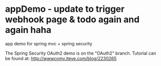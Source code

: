 # appDemo - update to trigger webhook page & todo again and again haha
app demo for spring mvc + spring security 

The Spring Security OAuth2 demo is on the "OAuth2" branch. Tutorial can be found at: http://wwwcomy.iteye.com/blog/2230265
